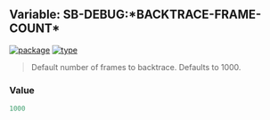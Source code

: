 ## Variable: SB-DEBUG:\*BACKTRACE-FRAME-COUNT\*
[![package](https://img.shields.io/badge/Package-SB--DEBUG-5f9ea0.svg?style=social&colorA=999999)](../) [![type](https://img.shields.io/badge/Type-Variable-5f9ea0.svg?style=social&colorA=999999)](../#variable) 

> Default number of frames to backtrace. Defaults to 1000.

### Value
```cl
1000
```
